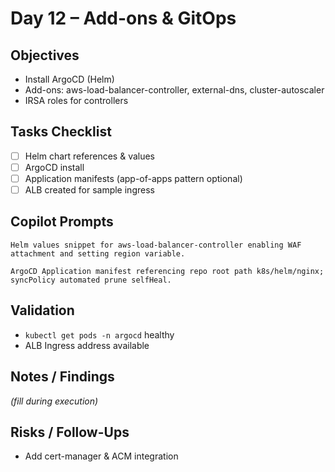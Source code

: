 # Day 12 – Add-ons & GitOps

## Objectives
- Install ArgoCD (Helm)
- Add-ons: aws-load-balancer-controller, external-dns, cluster-autoscaler
- IRSA roles for controllers

## Tasks Checklist
- [ ] Helm chart references & values
- [ ] ArgoCD install
- [ ] Application manifests (app-of-apps pattern optional)
- [ ] ALB created for sample ingress

## Copilot Prompts
```
Helm values snippet for aws-load-balancer-controller enabling WAF attachment and setting region variable.
```
```
ArgoCD Application manifest referencing repo root path k8s/helm/nginx; syncPolicy automated prune selfHeal.
```

## Validation
- `kubectl get pods -n argocd` healthy
- ALB Ingress address available

## Notes / Findings
_(fill during execution)_

## Risks / Follow-Ups
- Add cert-manager & ACM integration
